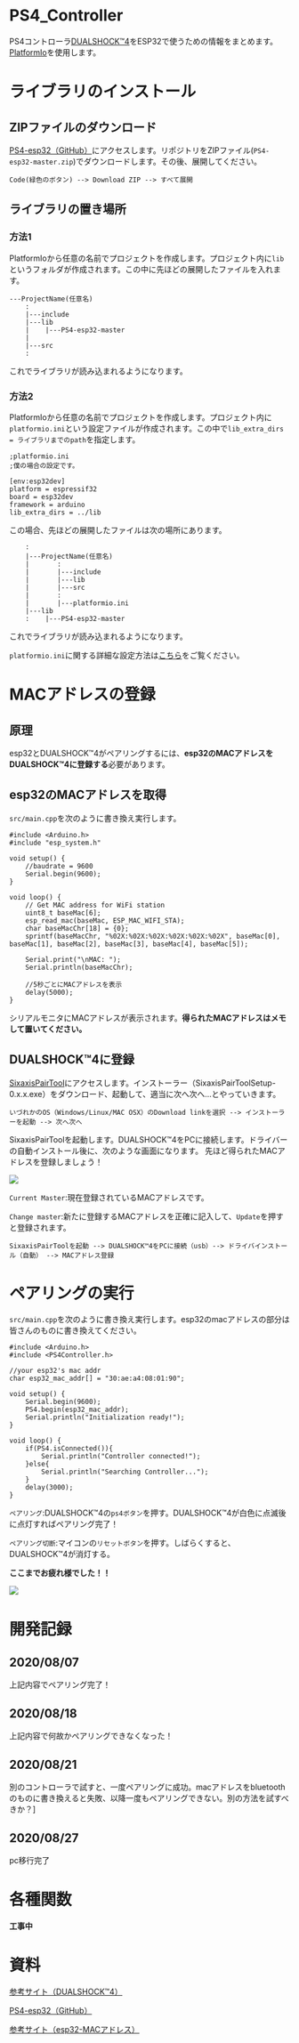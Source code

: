 # PS4_Controller
PS4コントローラ[DUALSHOCK™4](https://pur.store.sony.jp/ps4/lineup/ps4_controller/)をESP32で使うための情報をまとめます。[PlatformIo](https://platformio.org/)を使用します。

# ライブラリのインストール
## ZIPファイルのダウンロード
[PS4-esp32（GitHub）](https://github.com/aed3/PS4-esp32)にアクセスします。リポジトリをZIPファイル(`PS4-esp32-master.zip`)でダウンロードします。その後、展開してください。
```
Code(緑色のボタン) --> Download ZIP --> すべて展開
```
## ライブラリの置き場所
### 方法1
PlatformIoから任意の名前でプロジェクトを作成します。プロジェクト内に`lib`というフォルダが作成されます。この中に先ほどの展開したファイルを入れます。
```
---ProjectName(任意名)
    :
    |---include
    |---lib
    |    |---PS4-esp32-master
    |
    |---src
    :
```
これでライブラリが読み込まれるようになります。
### 方法2
PlatformIoから任意の名前でプロジェクトを作成します。プロジェクト内に`platformio.ini`という設定ファイルが作成されます。この中で`lib_extra_dirs = ライブラリまでのpath`を指定します。
```
;platformio.ini
;僕の場合の設定です。

[env:esp32dev]
platform = espressif32
board = esp32dev
framework = arduino
lib_extra_dirs = ../lib
```
この場合、先ほどの展開したファイルは次の場所にあります。
```
    :
    |---ProjectName(任意名)
    |       :
    |       |---include
    |       |---lib
    |       |---src
    |       :
    |       |---platformio.ini
    |---lib
    :    |---PS4-esp32-master
```
これでライブラリが読み込まれるようになります。

`platformio.ini`に関する詳細な設定方法は[こちら](https://docs.platformio.org/en/latest/projectconf/section_env_library.html)をご覧ください。
# MACアドレスの登録
## 原理
esp32とDUALSHOCK™4がペアリングするには、**esp32のMACアドレスをDUALSHOCK™4に登録する**必要があります。
## esp32のMACアドレスを取得
`src/main.cpp`を次のように書き換え実行します。
```
#include <Arduino.h>
#include "esp_system.h"

void setup() {
    //baudrate = 9600
    Serial.begin(9600);
}

void loop() {
    // Get MAC address for WiFi station
    uint8_t baseMac[6];
    esp_read_mac(baseMac, ESP_MAC_WIFI_STA);
    char baseMacChr[18] = {0};
    sprintf(baseMacChr, "%02X:%02X:%02X:%02X:%02X:%02X", baseMac[0], baseMac[1], baseMac[2], baseMac[3], baseMac[4], baseMac[5]);

    Serial.print("\nMAC: ");
    Serial.println(baseMacChr);

    //5秒ごとにMACアドレスを表示
    delay(5000);
}
```
シリアルモニタにMACアドレスが表示されます。**得られたMACアドレスはメモして置いてください。**
## DUALSHOCK™4に登録
[SixaxisPairTool](https://dancingpixelstudios.com/sixaxis-controller/sixaxispairtool/)にアクセスします。インストーラー（SixaxisPairToolSetup-0.x.x.exe）をダウンロード、起動して、適当に次へ次へ...とやっていきます。
```
いづれかのOS（Windows/Linux/MAC OSX）のDownload linkを選択 --> インストーラーを起動 --> 次へ次へ
```
SixaxisPairToolを起動します。DUALSHOCK™4をPCに接続します。ドライバーの自動インストール後に、次のような画面になります。
先ほど得られたMACアドレスを登録しましょう！

![ ](https://github.com/YukitoGoto/Legmin_Firmware/blob/master/PS4_Controller/picture/macaddr.png)

`Current Master`:現在登録されているMACアドレスです。

`Change master`:新たに登録するMACアドレスを正確に記入して、`Update`を押すと登録されます。
```
SixaxisPairToolを起動 --> DUALSHOCK™4をPCに接続（usb）--> ドライバインストール（自動） --> MACアドレス登録
```
# ペアリングの実行
`src/main.cpp`を次のように書き換え実行します。esp32のmacアドレスの部分は皆さんのものに書き換えてください。
```
#include <Arduino.h>
#include <PS4Controller.h>

//your esp32's mac addr
char esp32_mac_addr[] = "30:ae:a4:08:01:90";

void setup() {
    Serial.begin(9600);
    PS4.begin(esp32_mac_addr);
    Serial.println("Initialization ready!");
}

void loop() {
    if(PS4.isConnected()){
        Serial.println("Controller connected!");
    }else{
        Serial.println("Searching Controller...");
    }
    delay(3000);
}
```
`ペアリング`:DUALSHOCK™4の`ps4ボタン`を押す。DUALSHOCK™4が白色に点滅後に点灯すればペアリング完了！

`ペアリング切断`:マイコンの`リセットボタン`を押す。しばらくすると、DUALSHOCK™4が消灯する。

**ここまでお疲れ様でした！！**

![](https://github.com/YukitoGoto/Legmin_Firmware/blob/master/PS4_Controller/picture/connected_done.png)
# 開発記録
## 2020/08/07
上記内容でペアリング完了！
## 2020/08/18
上記内容で何故かペアリングできなくなった！
## 2020/08/21
別のコントローラで試すと、一度ペアリングに成功。macアドレスをbluetoothのものに書き換えると失敗、以降一度もペアリングできない。別の方法を試すべきか？]
## 2020/08/27
pc移行完了

# 各種関数
**工事中**
# 資料
[参考サイト（DUALSHOCK™4）](https://techtutorialsx.com/2020/02/15/esp32-connecting-a-ps4-controller/)

[PS4-esp32（GitHub）](https://github.com/aed3/PS4-esp32)

[参考サイト（esp32-MACアドレス）](https://mobile.k05.biz/e/2018/12/esp32-mac-addr.html)